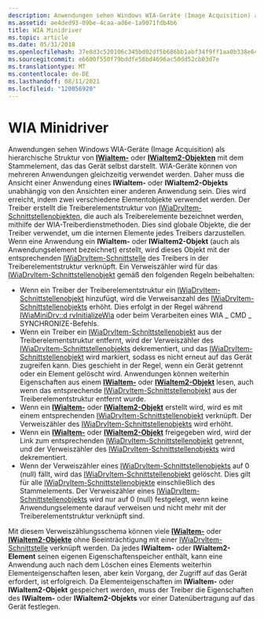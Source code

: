 ```yaml
---
description: Anwendungen sehen Windows WIA-Geräte (Image Acquisition) als hierarchische Struktur von IWiaItem- oder IWiaItem2-Objekten mit dem Stammelement, das das Gerät selbst darstellt.
ms.assetid: ae4ded93-09be-4caa-ad6e-1a9071fdb4b6
title: WIA Minidriver
ms.topic: article
ms.date: 05/31/2018
ms.openlocfilehash: 37e8d3c520106c345bd02df5b686bb1abf34f9ff1aa0b338e645b178cabbb874
ms.sourcegitcommit: e6600f550f79bddfe58bd4696ac50dd52cb03d7e
ms.translationtype: MT
ms.contentlocale: de-DE
ms.lasthandoff: 08/11/2021
ms.locfileid: "120056920"
---
```

# <a name="wia-minidriver"></a>WIA Minidriver

Anwendungen sehen Windows WIA-Geräte (Image Acquisition) als hierarchische Struktur von [**IWiaItem-**](/windows/desktop/api/wia_xp/nn-wia_xp-iwiaitem) oder [**IWiaItem2-Objekten**](-wia-iwiaitem2.md) mit dem Stammelement, das das Gerät selbst darstellt. WIA-Geräte können von mehreren Anwendungen gleichzeitig verwendet werden. Daher muss die Ansicht einer Anwendung eines **IWiaItem-** oder **IWiaItem2-Objekts** unabhängig von den Ansichten einer anderen Anwendung sein. Dies wird erreicht, indem zwei verschiedene Elementobjekte verwendet werden. Der Treiber erstellt die Treiberelementstruktur von [IWiaDrvItem-Schnittstellenobjekten,](https://msdn.microsoft.com/library/ms793976.aspx) die auch als Treiberelemente bezeichnet werden, mithilfe der WIA-Treiberdienstmethoden. Dies sind globale Objekte, die der Treiber verwendet, um die internen Elemente jedes Treibers darzustellen. Wenn eine Anwendung ein **IWiaItem-** oder **IWiaItem2-Objekt** (auch als Anwendungselement bezeichnet) erstellt, wird dieses Objekt mit der entsprechenden [IWiaDrvItem-Schnittstelle](https://msdn.microsoft.com/library/ms793976.aspx) des Treibers in der Treiberelementstruktur verknüpft. Ein Verweiszähler wird für das [IWiaDrvItem-Schnittstellenobjekt](https://msdn.microsoft.com/library/ms793976.aspx) gemäß den folgenden Regeln beibehalten:

-   Wenn ein Treiber der Treiberelementstruktur ein [IWiaDrvItem-Schnittstellenobjekt](https://msdn.microsoft.com/library/ms793976.aspx) hinzufügt, wird die Verweisanzahl des [IWiaDrvItem-Schnittstellenobjekts](https://msdn.microsoft.com/library/ms793976.aspx) erhöht. Dies erfolgt in der Regel während [IWiaMiniDrv::d rvInitializeWia](https://msdn.microsoft.com/library/ms794097.aspx) oder beim Verarbeiten eines WIA \_ CMD \_ SYNCHRONIZE-Befehls.
-   Wenn ein Treiber ein [IWiaDrvItem-Schnittstellenobjekt](https://msdn.microsoft.com/library/ms793976.aspx) aus der Treiberelementstruktur entfernt, wird der Verweiszähler des [IWiaDrvItem-Schnittstellenobjekts](https://msdn.microsoft.com/library/ms793976.aspx) dekrementiert, und das [IWiaDrvItem-Schnittstellenobjekt](https://msdn.microsoft.com/library/ms793976.aspx) wird markiert, sodass es nicht erneut auf das Gerät zugreifen kann. Dies geschieht in der Regel, wenn ein Gerät getrennt oder ein Element gelöscht wird. Anwendungen können weiterhin Eigenschaften aus einem [**IWiaItem-**](/windows/desktop/api/wia_xp/nn-wia_xp-iwiaitem) oder [**IWiaItem2-Objekt**](-wia-iwiaitem2.md) lesen, auch wenn das entsprechende [IWiaDrvItem-Schnittstellenobjekt](https://msdn.microsoft.com/library/ms793976.aspx) aus der Treiberelementstruktur entfernt wurde.
-   Wenn ein [**IWiaItem-**](/windows/desktop/api/wia_xp/nn-wia_xp-iwiaitem) oder [**IWiaItem2-Objekt**](-wia-iwiaitem2.md) erstellt wird, wird es mit einem entsprechenden [IWiaDrvItem-Schnittstellenobjekt](https://msdn.microsoft.com/library/ms793976.aspx) verknüpft. Der Verweiszähler des [IWiaDrvItem-Schnittstellenobjekts](https://msdn.microsoft.com/library/ms793976.aspx) wird erhöht.
-   Wenn ein [**IWiaItem-**](/windows/desktop/api/wia_xp/nn-wia_xp-iwiaitem) oder [**IWiaItem2-Objekt**](-wia-iwiaitem2.md) freigegeben wird, wird der Link zum entsprechenden [IWiaDrvItem-Schnittstellenobjekt](https://msdn.microsoft.com/library/ms793976.aspx) getrennt, und der Verweiszähler des [IWiaDrvItem-Schnittstellenobjekts](https://msdn.microsoft.com/library/ms793976.aspx) wird dekrementiert.
-   Wenn der Verweiszähler eines [IWiaDrvItem-Schnittstellenobjekts](https://msdn.microsoft.com/library/ms793976.aspx) auf 0 (null) fällt, wird das [IWiaDrvItem-Schnittstellenobjekt](https://msdn.microsoft.com/library/ms793976.aspx) gelöscht. Dies gilt für alle [IWiaDrvItem-Schnittstellenobjekte](https://msdn.microsoft.com/library/ms793976.aspx) einschließlich des Stammelements. Der Verweiszähler eines [IWiaDrvItem-Schnittstellenobjekts](https://msdn.microsoft.com/library/ms793976.aspx) wird nur auf 0 (null) festgelegt, wenn keine Anwendungselemente darauf verweisen und nicht mehr mit der Treiberelementstruktur verknüpft sind.

Mit diesem Verweiszählungsschema können viele [**IWiaItem-**](/windows/desktop/api/wia_xp/nn-wia_xp-iwiaitem) oder [**IWiaItem2-Objekte**](-wia-iwiaitem2.md) ohne Beeinträchtigung mit einer [IWiaDrvItem-Schnittstelle](https://msdn.microsoft.com/library/ms793976.aspx) verknüpft werden. Da jedes **IWiaItem-** oder **IWiaItem2-Element** seinen eigenen Eigenschaftenspeicher enthält, kann eine Anwendung auch nach dem Löschen eines Elements weiterhin Elementeigenschaften lesen, aber kein Vorgang, der Zugriff auf das Gerät erfordert, ist erfolgreich. Da Elementeigenschaften im **IWiaItem-** oder **IWiaItem2-Objekt** gespeichert werden, muss der Treiber die Eigenschaften des **IWiaItem-** oder **IWiaItem2-Objekts** vor einer Datenübertragung auf das Gerät festlegen.

 

 



